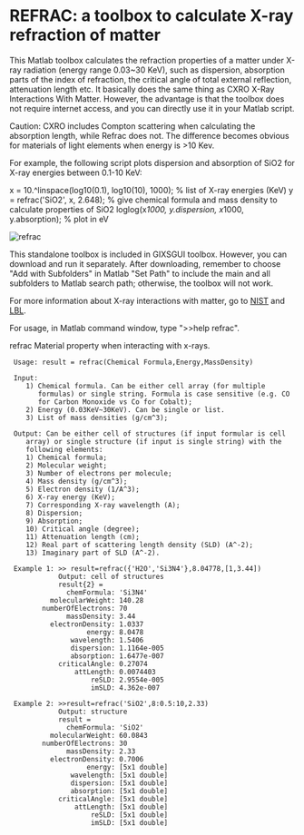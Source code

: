 # REFRAC: a toolbox to calculate X-ray refraction of matter
This Matlab toolbox calculates the refraction properties of a matter under X-ray radiation (energy range 0.03~30 KeV), such as dispersion, absorption parts of the index of refraction, the critical angle of total external reflection, attenuation length etc. It basically does the same thing as CXRO X-Ray Interactions With Matter. However, the advantage is that the toolbox does not require internet access, and you can directly use it in your Matlab script.

Caution: CXRO includes Compton scattering when calculating the absorption length, while Refrac does not. The difference becomes obvious for materials of light elements when energy is >10 Kev.

For example, the following script plots dispersion and absorption of SiO2 for X-ray energies between 0.1-10 KeV:

x = 10.^linspace(log10(0.1), log10(10), 1000);           % list of X-ray energies (KeV)
y = refrac('SiO2', x, 2.648);                                         % give chemical formula and mass density to calculate properties of SiO2
loglog(x*1000, y.dispersion, x*1000, y.absorption);    % plot in eV

![refrac](http://1.bp.blogspot.com/-7CEbjcKl2gE/VYRCPw2djiI/AAAAAAAAAmQ/KlW_eVTulLo/s1600/sio2.jpg)

This standalone toolbox is included in GIXSGUI toolbox. However, you can download and run it separately. After downloading, remember to choose "Add with Subfolders" in Matlab "Set Path" to include the main and all subfolders to Matlab search path; otherwise, the toolbox will not work.

For more information about X-ray interactions with matter, go to [NIST](http://www.nist.gov/pml/data/ffast/index.cfm) and [LBL](http://www.cxro.lbl.gov/). 

For usage, in Matlab command window, type ">>help refrac".

refrac  Material property when interacting with x-rays.

     Usage: result = refrac(Chemical Formula,Energy,MassDensity)

     Input:
        1) Chemical formula. Can be either cell array (for multiple
           formulas) or single string. Formula is case sensitive (e.g. CO
           for Carbon Monoxide vs Co for Cobalt);
        2) Energy (0.03KeV~30KeV). Can be single or list.
        3) List of mass densities (g/cm^3);
    
     Output: Can be either cell of structures (if input formular is cell
        array) or single structure (if input is single string) with the
        following elements:
        1) Chemical formula;
        2) Molecular weight;
        3) Number of electrons per molecule;
        4) Mass density (g/cm^3);
        5) Electron density (1/A^3);
        6) X-ray energy (KeV);
        7) Corresponding X-ray wavelength (A);
        8) Dispersion;
        9) Absorption;
        10) Critical angle (degree);
        11) Attenuation length (cm);
        12) Real part of scattering length density (SLD) (A^-2);
        13) Imaginary part of SLD (A^-2).

     Example 1: >> result=refrac({'H2O','Si3N4'},8.04778,[1,3.44])
                Output: cell of structures
                result{2} =
                  chemFormula: 'Si3N4'
              molecularWeight: 140.28
            numberOfElectrons: 70
                  massDensity: 3.44
              electronDensity: 1.0337
                       energy: 8.0478
                   wavelength: 1.5406
                   dispersion: 1.1164e-005
                   absorption: 1.6477e-007
                criticalAngle: 0.27074
                    attLength: 0.0074403
                        reSLD: 2.9554e-005
                        imSLD: 4.362e-007
    
     Example 2: >>result=refrac('SiO2',8:0.5:10,2.33)
                Output: structure
                result =
                  chemFormula: 'SiO2'
              molecularWeight: 60.0843
            numberOfElectrons: 30
                  massDensity: 2.33
              electronDensity: 0.7006
                       energy: [5x1 double]
                   wavelength: [5x1 double]
                   dispersion: [5x1 double]
                   absorption: [5x1 double]
                criticalAngle: [5x1 double]
                    attLength: [5x1 double]
                        reSLD: [5x1 double]
                        imSLD: [5x1 double]    
